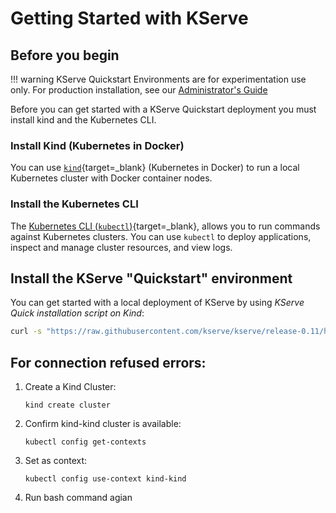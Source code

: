 # Getting Started with KServe
## Before you begin
!!! warning
    KServe Quickstart Environments are for experimentation use only. For production installation, see our [Administrator's Guide](../admin/serverless/serverless.md)

Before you can get started with a KServe Quickstart deployment you must install kind and the Kubernetes CLI.

### Install Kind (Kubernetes in Docker)

You can use [`kind`](https://kind.sigs.k8s.io/docs/user/quick-start){target=_blank} (Kubernetes in Docker) to run a local Kubernetes cluster with Docker container nodes.

### Install the Kubernetes CLI

The [Kubernetes CLI (`kubectl`)](https://kubernetes.io/docs/tasks/tools/install-kubectl){target=_blank}, allows you to run commands against Kubernetes clusters. You can use `kubectl` to deploy applications, inspect and manage cluster resources, and view logs.


## Install the KServe "Quickstart" environment

You can get started with a local deployment of KServe by using _KServe Quick installation script on Kind_:

```bash
curl -s "https://raw.githubusercontent.com/kserve/kserve/release-0.11/hack/quick_install.sh" | bash
```

## For connection refused errors: 

1. Create a Kind Cluster: 
    ```shell
   kind create cluster 
    ```
2. Confirm kind-kind cluster is available: 
    ```shell
    kubectl config get-contexts 
    ```
3. Set as context: 
     ```shell
     kubectl config use-context kind-kind
    ```
4. Run bash command agian 